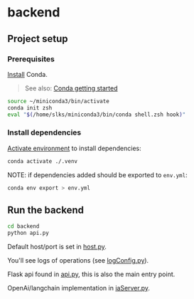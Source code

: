 # backend

## Project setup

### Prerequisites

[Install](https://docs.anaconda.com/miniconda/#quick-command-line-install) Conda. 

> See also: [Conda getting started](https://conda.io/projects/conda/en/latest/user-guide/getting-started.html#before-you-start)

```bash
source ~/miniconda3/bin/activate
conda init zsh
eval "$(/home/slks/miniconda3/bin/conda shell.zsh hook)"
```

### Install dependencies

[Activate environment](https://conda.io/projects/conda/en/latest/user-guide/getting-started.html#installing-packages) to install dependencies:

```bash
conda activate ./.venv
```

NOTE: if dependencies added should be exported to `env.yml`:
  
```bash
conda env export > env.yml 
```

## Run the backend

```bash
cd backend 
python api.py
```

Default host/port is set in [host.py](host.py).

You'll see logs of operations (see [logConfig.py](logConfig.py)).

Flask api found in [api.py](api.py), this is also the main entry point.

OpenAi/langchain implementation in [iaServer.py](iaServer.py).
